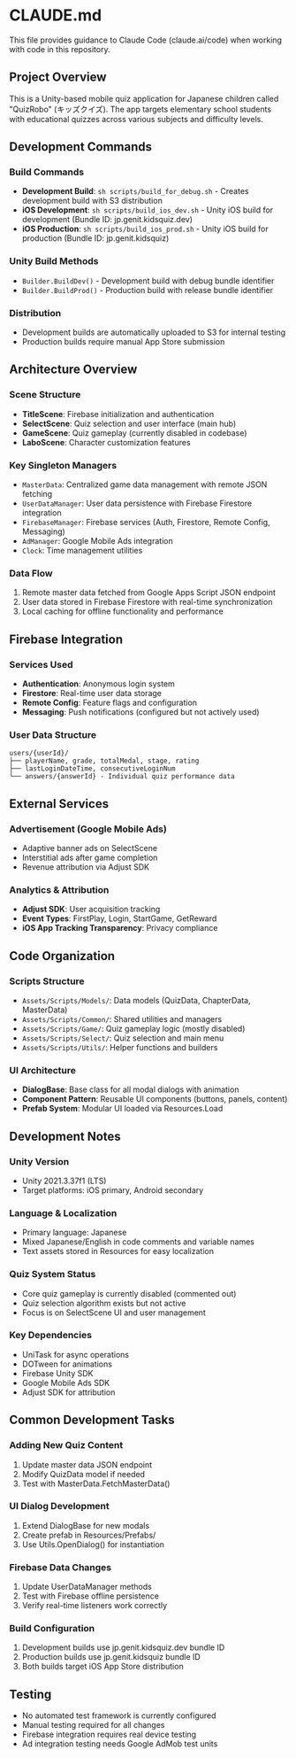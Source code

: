 # CLAUDE.md

This file provides guidance to Claude Code (claude.ai/code) when working with code in this repository.

## Project Overview

This is a Unity-based mobile quiz application for Japanese children called "QuizRobo" (キッズクイズ). The app targets elementary school students with educational quizzes across various subjects and difficulty levels.

## Development Commands

### Build Commands
- **Development Build**: `sh scripts/build_for_debug.sh` - Creates development build with S3 distribution
- **iOS Development**: `sh scripts/build_ios_dev.sh` - Unity iOS build for development (Bundle ID: jp.genit.kidsquiz.dev)
- **iOS Production**: `sh scripts/build_ios_prod.sh` - Unity iOS build for production (Bundle ID: jp.genit.kidsquiz)

### Unity Build Methods
- `Builder.BuildDev()` - Development build with debug bundle identifier
- `Builder.BuildProd()` - Production build with release bundle identifier

### Distribution
- Development builds are automatically uploaded to S3 for internal testing
- Production builds require manual App Store submission

## Architecture Overview

### Scene Structure
- **TitleScene**: Firebase initialization and authentication
- **SelectScene**: Quiz selection and user interface (main hub)
- **GameScene**: Quiz gameplay (currently disabled in codebase)
- **LaboScene**: Character customization features

### Key Singleton Managers
- `MasterData`: Centralized game data management with remote JSON fetching
- `UserDataManager`: User data persistence with Firebase Firestore integration
- `FirebaseManager`: Firebase services (Auth, Firestore, Remote Config, Messaging)
- `AdManager`: Google Mobile Ads integration
- `Clock`: Time management utilities

### Data Flow
1. Remote master data fetched from Google Apps Script JSON endpoint
2. User data stored in Firebase Firestore with real-time synchronization
3. Local caching for offline functionality and performance

## Firebase Integration

### Services Used
- **Authentication**: Anonymous login system
- **Firestore**: Real-time user data storage
- **Remote Config**: Feature flags and configuration
- **Messaging**: Push notifications (configured but not actively used)

### User Data Structure
```
users/{userId}/
├── playerName, grade, totalMedal, stage, rating
├── lastLoginDateTime, consecutiveLoginNum
└── answers/{answerId} - Individual quiz performance data
```

## External Services

### Advertisement (Google Mobile Ads)
- Adaptive banner ads on SelectScene
- Interstitial ads after game completion
- Revenue attribution via Adjust SDK

### Analytics & Attribution
- **Adjust SDK**: User acquisition tracking
- **Event Types**: FirstPlay, Login, StartGame, GetReward
- **iOS App Tracking Transparency**: Privacy compliance

## Code Organization

### Scripts Structure
- `Assets/Scripts/Models/`: Data models (QuizData, ChapterData, MasterData)
- `Assets/Scripts/Common/`: Shared utilities and managers
- `Assets/Scripts/Game/`: Quiz gameplay logic (mostly disabled)
- `Assets/Scripts/Select/`: Quiz selection and main menu
- `Assets/Scripts/Utils/`: Helper functions and builders

### UI Architecture
- **DialogBase**: Base class for all modal dialogs with animation
- **Component Pattern**: Reusable UI components (buttons, panels, content)
- **Prefab System**: Modular UI loaded via Resources.Load

## Development Notes

### Unity Version
- Unity 2021.3.37f1 (LTS)
- Target platforms: iOS primary, Android secondary

### Language & Localization
- Primary language: Japanese
- Mixed Japanese/English in code comments and variable names
- Text assets stored in Resources for easy localization

### Quiz System Status
- Core quiz gameplay is currently disabled (commented out)
- Quiz selection algorithm exists but not active
- Focus is on SelectScene UI and user management

### Key Dependencies
- UniTask for async operations
- DOTween for animations
- Firebase Unity SDK
- Google Mobile Ads SDK
- Adjust SDK for attribution

## Common Development Tasks

### Adding New Quiz Content
1. Update master data JSON endpoint
2. Modify QuizData model if needed
3. Test with MasterData.FetchMasterData()

### UI Dialog Development
1. Extend DialogBase for new modals
2. Create prefab in Resources/Prefabs/
3. Use Utils.OpenDialog() for instantiation

### Firebase Data Changes
1. Update UserDataManager methods
2. Test with Firebase offline persistence
3. Verify real-time listeners work correctly

### Build Configuration
1. Development builds use jp.genit.kidsquiz.dev bundle ID
2. Production builds use jp.genit.kidsquiz bundle ID
3. Both builds target iOS App Store distribution

## Testing

- No automated test framework is currently configured
- Manual testing required for all changes
- Firebase integration requires real device testing
- Ad integration testing needs Google AdMob test units